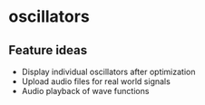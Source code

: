 # oscillators

## Feature ideas

- Display individual oscillators after optimization
- Upload audio files for real world signals
- Audio playback of wave functions
